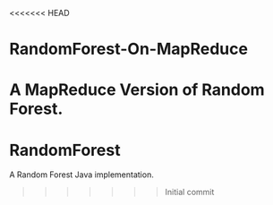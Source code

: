 <<<<<<< HEAD
# RandomForest-On-MapReduce
A MapReduce Version of Random Forest.
=======
# RandomForest
A Random Forest Java implementation.
>>>>>>> Initial commit
